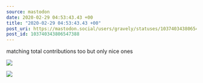 ```yaml
---
source: mastodon
date: 2020-02-29 04:53:43.43 +00
title: "2020-02-29 04:53:43.43 +00"
post_uri: https://mastodon.social/users/gravely/statuses/103740343806547388
post_id: 103740343806547388
---
```

matching total contributions too but only nice ones


![](/images/25737339.jpg)

![](/images/25737340.jpg)

